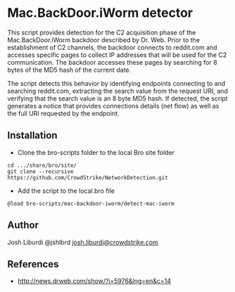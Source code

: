 Mac.BackDoor.iWorm detector
================

This script provides detection for the C2 acquisition phase of the Mac.BackDoor.iWorm backdoor described by Dr. Web. Prior to the establishment of C2 channels, the backdoor connects to reddit.com and accesses specific pages to collect IP addresses that will be used for the C2 communication. The backdoor accesses these pages by searching for 8 bytes of the MD5 hash of the current date. 

The script detects this behavior by identifying endpoints connecting to and searching reddit.com, extracting the search value from the request URI, and verifying that the search value is an 8 byte MD5 hash. If detected, the script generates a notice that provides connections details (net flow) as well as the full URI requested by the endpoint.

Installation
---
* Clone the bro-scripts folder to the local Bro site folder
```
cd .../share/bro/site/
git clone --recursive https://github.com/CrowdStrike/NetworkDetection.git
```
* Add the script to the local.bro file 
```
@load bro-scripts/mac-backdoor-iworm/detect-mac-iworm
```

Author
---
Josh Liburdi
@jshlbrd
josh.liburdi@crowdstrike.com

References
---
* http://news.drweb.com/show/?i=5976&lng=en&c=14
